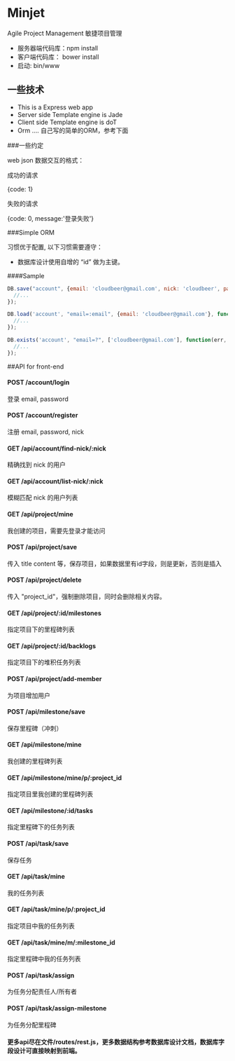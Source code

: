 Minjet
======

Agile Project Management 敏捷项目管理

* 服务器端代码库：npm install
* 客户端代码库： bower install
* 启动: bin/www

## 一些技术

* This is a Express web app
* Server side Template engine is Jade
* Client side Template engine is doT
* Orm .... 自己写的简单的ORM，参考下面


###一些约定

web json 数据交互的格式：

成功的请求

{code: 1}

失败的请求

{code: 0, message:'登录失败'} 


###Simple ORM 

习惯优于配置, 以下习惯需要遵守：
* 数据库设计使用自增的 “id” 做为主键。


####Sample

```javascript
DB.save("account", {email: 'cloudbeer@gmail.com', nick: 'cloudbeer', password: '1111'}, function(err, account){
  //...
});

DB.load('account', "email=:email", {email: 'cloudbeer@gmail.com'}, function(err, account){
  //...
});

DB.exists('account', "email=?", ['cloudbeer@gmail.com'], function(err, exists){
  //...
});

```

##API for front-end

#### POST /account/login

 登录 email, password

#### POST /account/register

 注册 email, password, nick

#### GET /api/account/find-nick/:nick

精确找到 nick 的用户

#### GET /api/account/list-nick/:nick

模糊匹配 nick 的用户列表

#### GET /api/project/mine

我创建的项目，需要先登录才能访问

#### POST /api/project/save

传入 title content 等，保存项目，如果数据里有id字段，则是更新，否则是插入

#### POST /api/project/delete

传入 "project_id"，强制删除项目，同时会删除相关内容。

#### GET /api/project/:id/milestones

指定项目下的里程碑列表

#### GET /api/project/:id/backlogs

指定项目下的堆积任务列表

#### POST /api/project/add-member

为项目增加用户

#### POST /api/milestone/save

保存里程碑（冲刺）

#### GET /api/milestone/mine

我创建的里程碑列表

#### GET /api/milestone/mine/p/:project_id

指定项目里我创建的里程碑列表

#### GET /api/milestone/:id/tasks

指定里程碑下的任务列表

#### POST /api/task/save

保存任务

#### GET /api/task/mine

我的任务列表

#### GET /api/task/mine/p/:project_id

指定项目中我的任务列表

#### GET /api/task/mine/m/:milestone_id

指定里程碑中我的任务列表

#### POST /api/task/assign

为任务分配责任人/所有者

#### POST /api/task/assign-milestone

为任务分配里程碑


#### 更多api尽在文件/routes/rest.js，更多数据结构参考数据库设计文档，数据库字段设计可直接映射到前端。

